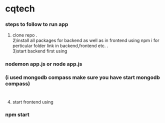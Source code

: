 # cqtech
### steps to follow to run app
1) clone repo .\
2)install all packages for backend as well as in frontend using npm i for perticular folder link in backend,frontend etc. .\
3)start backend first using 
### nodemon app.js or node app.js
### (i used mongodb compass make sure you have start mongodb compass)
#
4) start frontend using 
### npm start
